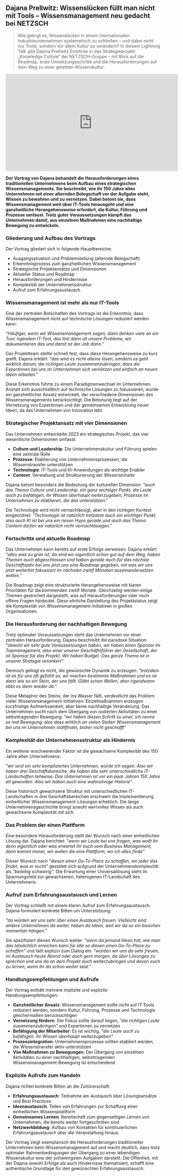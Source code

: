 ## Dajana Prellwitz: Wissenslücken füllt man nicht mit Tools – Wissensmanagement neu gedacht bei NETZSCH

> Wie gelingt es, Wissenslücken in einem internationalen Industrieunternehmen systematisch zu schließen – und dabei nicht nur Tools, sondern vor allem Kultur zu verändern? In diesem Lightning Talk gibt Dajana Prellwitz Einblicke in das Strategieprojekt „Knowledge Culture“ der NETZSCH-Gruppe – mit Blick auf die Roadmap, erste Umsetzungsschritte und die Herausforderungen auf dem Weg zu einer gelebten Wissenskultur.

<iframe width="560" height="315" src="https://www.youtube-nocookie.com/embed/BFAstADUUp4?si=sepn-5BAv89cqtCk&amp;start=2072" title="YouTube video player" frameborder="0" allow="accelerometer; autoplay; clipboard-write; encrypted-media; gyroscope; picture-in-picture; web-share" referrerpolicy="strict-origin-when-cross-origin" allowfullscreen></iframe>

**Der Vortrag von Dajana behandelt die Herausforderungen eines traditionellen Unternehmens beim Aufbau eines strategischen Wissensmanagements. Sie beschreibt, wie ihr 150 Jahre altes Unternehmen mit einer alternden Belegschaft vor der Aufgabe steht, Wissen zu bewahren und zu vernetzen. Dabei betont sie, dass Wissensmanagement weit über IT-Tools hinausgeht und eine ganzheitliche Herangehensweise erfordert, die Kultur, Führung und Prozesse umfasst. Trotz guter Voraussetzungen kämpft das Unternehmen damit, aus einzelnen Maßnahmen eine nachhaltige Bewegung zu entwickeln.**

### Gliederung und Aufbau des Vortrags

Der Vortrag gliedert sich in folgende Hauptbereiche:

- Ausgangssituation und Problemstellung (alternde Belegschaft)
- Erkenntnisprozess zum ganzheitlichen Wissensmanagement
- Strategische Projektansätze und Dimensionen
- Aktueller Status und Roadmap
- Herausforderungen und Hindernisse
- Komplexität der Unternehmensstruktur
- Aufruf zum Erfahrungsaustausch

### Wissensmanagement ist mehr als nur IT-Tools

Eine der zentralen Botschaften des Vortrags ist die Erkenntnis, dass Wissensmanagement nicht auf technische Lösungen reduziert werden kann:

*"Häufiger, wenn wir Wissensmanagement sagen, dann denken viele an ein Tool. Irgendein IT-Tool, das löst dann all unsere Probleme, wir dokumentieren das und damit ist der Job dann."*

Das Projektteam stellte schnell fest, dass diese Herangehensweise zu kurz greift. Dajana erklärt: *"das wird es nicht alleine lösen, sondern es geht wirklich darum, die richtigen Leute zusammenzubringen, dass die Expertinnen bei uns im Unternehmen sich vernetzen und einfach an neuen Ideen arbeiten."*

Diese Erkenntnis führte zu einem Paradigmenwechsel im Unternehmen. Anstatt sich ausschließlich auf technische Lösungen zu fokussieren, wurde ein ganzheitlicher Ansatz entwickelt, der verschiedene Dimensionen des Wissensmanagements berücksichtigt. Die Betonung liegt auf der Vernetzung von Expertinnen und der gemeinsamen Entwicklung neuer Ideen, da das Unternehmen von Innovation lebt.

### Strategischer Projektansatz mit vier Dimensionen

Das Unternehmen entwickelte 2023 ein strategisches Projekt, das vier wesentliche Dimensionen umfasst:

- **Culture und Leadership**: Die Unternehmenskultur und Führung spielen eine zentrale Rolle
- **Prozesse**: Etablierung von Unternehmensprozessen, die Wissenstransfer unterstützen  
- **Technologie**: IT-Tools und KI-Anwendungen als wichtige Enabler
- **Content**: Verwaltung und Strukturierung der Wissensinhalte

Dajana betont besonders die Bedeutung der kulturellen Dimension: *"auch das Thema Culture und Leadership. ein ganz wichtiger Punkt, die Leute auch zu befähigen, ihr Wissen überhaupt weiterzugeben, Prozesse im Unternehmen zu etablieren, die das unterstützen."*

Die Technologie wird nicht vernachlässigt, aber in den richtigen Kontext eingeordnet: *"Technologie ist natürlich trotzdem auch ein wichtiger Punkt, also auch KI ist bei uns ein riesen Hype gerade und auch das Thema Content dürfen wir natürlich nicht vernachlässigen."*

### Fortschritte und aktuelle Roadmap

Das Unternehmen kann bereits auf erste Erfolge verweisen. Dajana erklärt: *"alles was zu grün ist, da sind wir eigentlich schon gut auf dem Weg, haben Themen auch abgeschlossen und haben gerade auch für das nächste Geschäftsjahr bei uns jetzt uns eine Roadmap gegeben, mit was wir uns jetzt weiterhin fokussiert im nächsten zwölf Monaten auseinandersetzen wollen."*

Die Roadmap zeigt eine strukturierte Herangehensweise mit klaren Prioritäten für die kommenden zwölf Monate. Gleichzeitig werden einige Themen gestrichelt dargestellt, was auf Herausforderungen oder noch offene Fragen hindeutet. Diese ehrliche Darstellung des Projektstatus zeigt die Komplexität von Wissensmanagement-Initiativen in großen Organisationen.

### Die Herausforderung der nachhaltigen Bewegung

Trotz optimaler Voraussetzungen steht das Unternehmen vor einer zentralen Herausforderung. Dajana beschreibt die paradoxe Situation: *"obwohl wir sehr gute Voraussetzungen haben, wir haben einen Sponsor im Topmanagement, also einer unserer Geschäftsführer der Gesellschaft, der ist Sponsor für das Projekt. Wir haben Budget. Das ganze Thema ist in unserer Strategie verankert"*

Dennoch gelingt es nicht, die gewünschte Dynamik zu erzeugen: *"trotzdem ist es für uns oft gefühlt so, wir machen bestimmte Maßnahmen und es ist dann wie so ein Stein, der uns fällt. Gläht schon Wellen, aber irgendwann ebbt es dann wieder ab."*

Diese Metaphor des Steins, der ins Wasser fällt, verdeutlicht das Problem vieler Wissensmanagement-Initiativen: Einzelmaßnahmen erzeugen kurzfristige Aufmerksamkeit, aber keine nachhaltige Veränderung. Das Unternehmen sucht nach dem Übergang von isolierten Aktivitäten zu einer selbsttragenden Bewegung: *"wir haben diesen Schritt zu einer, ich nenne es mal Bewegung. also dass wirklich an vielen Stellen Wissensmanagement bei uns im Unternehmen stattfindet, bisher nicht geschafft"*

### Komplexität der Unternehmensstruktur als Hindernis

Ein weiterer erschwerender Faktor ist die gewachsene Komplexität des 150 Jahre alten Unternehmens:

*"wir sind ein sehr kompliziertes Unternehmen, würde ich sagen. Also wir haben drei Geschäftsbereiche, die haben alle sehr unterschiedliche IT-Landschaften teilweise. Das Unternehmen ist vor ein paar Jahren 150 Jahre alt geworden. Also wir haben auch eine wahnsinnige Historie"*

Diese historisch gewachsene Struktur mit unterschiedlichen IT-Landschaften in drei Geschäftsbereichen erschwert die Implementierung einheitlicher Wissensmanagement-Lösungen erheblich. Die lange Unternehmensgeschichte bringt sowohl wertvolles Wissen als auch gewachsene Komplexität mit sich.

### Das Problem der einen Plattform

Eine besondere Herausforderung stellt der Wunsch nach einer einheitlichen Lösung dar. Dajana berichtet: *"wenn wir Leute bei uns fragen, was wollt ihr denn eigentlich oder was erwartet ihr euch vom Business Management, dann kommt immer, wir wollen die eine Plattform, wo ich alles finde"*

Dieser Wunsch nach *"diesen einen Go-To-Place zu schaffen, wo jeder das findet, was er sucht"* gestaltet sich aufgrund der Unternehmenskomplexität als *"beliebig schwierig"*. Die Erwartung einer Universallösung steht im Spannungsfeld zur gewachsenen, heterogenen IT-Landschaft des Unternehmens.

### Aufruf zum Erfahrungsaustausch und Lernen

Der Vortrag schließt mit einem klaren Aufruf zum Erfahrungsaustausch. Dajana formuliert konkrete Bitten um Unterstützung:

*"da würden wir uns sehr über einen Austausch freuen. Vielleicht sind andere Unternehmen da weiter, haben da Ideen, weil wir da so ein bisschen momentan hängen."*

Sie spezifiziert diesen Wunsch weiter: *"wenn da jemand Ideen hat, wie man das tatsächlich erreichen kann für alle so diesen einen Go-To-Place zu schaffen"* und lädt explizin zum Dialog ein: *"würden wir uns da sehr freuen, im Austausch heute Abend oder auch gern morgen, da über Lösungen zu sprechen und uns da an dem Projekt auch weiterzubringen und davon euch zu lernen, wenn ihr da schon weiter seid."*

### Handlungsempfehlungen und Aufrufe

Der Vortrag enthält mehrere implizite und explizite Handlungsempfehlungen:

- **Ganzheitlicher Ansatz**: Wissensmanagement sollte nicht auf IT-Tools reduziert werden, sondern Kultur, Führung, Prozesse und Technologie gleichermaßen berücksichtigen
- **Vernetzung fördern**: Der Fokus sollte darauf liegen, *"die richtigen Leute zusammenzubringen"* und Expertinnen zu vernetzen
- **Befähigung der Mitarbeiter**: Es ist wichtig, *"die Leute auch zu befähigen, ihr Wissen überhaupt weiterzugeben"*
- **Prozessintegration**: Unternehmensprozesse sollten etabliert werden, die Wissenstransfer aktiv unterstützen
- **Von Maßnahmen zu Bewegungen**: Der Übergang von einzelnen Aktivitäten zu einer nachhaltigen, selbsttragenden Wissensmanagement-Bewegung ist entscheidend

### Explizite Aufrufe zum Handeln

Dajana richtet konkrete Bitten an die Zuhörerschaft:

- **Erfahrungsaustausch**: Teilnahme am Austausch über Lösungsansätze und Best Practices
- **Ideenaustausch**: Teilen von Erfahrungen zur Schaffung einer einheitlichen Wissensplattform
- **Gemeinsames Lernen**: Bereitschaft zum gegenseitigen Lernen von Unternehmen, die bereits weiter fortgeschritten sind
- **Netzwerkbildung**: Aufbau von Kontakten für kontinuierlichen Erfahrungsaustausch über die Veranstaltung hinaus

Der Vortrag zeigt exemplarisch die Herausforderungen traditioneller Unternehmen beim Wissensmanagement auf und macht deutlich, dass trotz optimaler Rahmenbedingungen der Übergang zu einer lebendigen Wissenskultur eine der schwierigsten Aufgaben darstellt. Die Offenheit, mit der Dajana sowohl Erfolge als auch Hindernisse thematisiert, schafft eine authentische Grundlage für den gewünschten Erfahrungsaustausch.